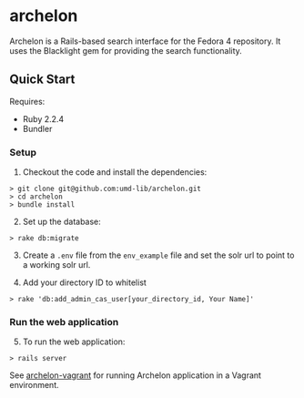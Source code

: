 # archelon

Archelon is a Rails-based search interface for the Fedora 4 repository. It uses the Blacklight gem for providing the search functionality.

## Quick Start

Requires:

* Ruby 2.2.4
* Bundler

### Setup

1) Checkout the code and install the dependencies:

```
> git clone git@github.com:umd-lib/archelon.git
> cd archelon
> bundle install
```

2) Set up the database:

```
> rake db:migrate
```

3) Create a `.env` file from the `env_example` file and set the solr url to point to a working solr url.

4) Add your directory ID to whitelist

```
> rake 'db:add_admin_cas_user[your_directory_id, Your Name]'
```

### Run the web application

5) To run the web application:

```
> rails server
```

See [archelon-vagrant] for running Archelon application in a Vagrant environment.

[archelon-vagrant]: https://github.com/umd-lib/archelon-vagrant
